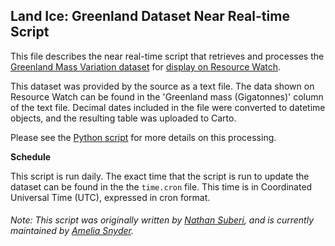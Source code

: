 ## Land Ice: Greenland Dataset Near Real-time Script
This file describes the near real-time script that retrieves and processes the [Greenland Mass Variation dataset](https://climate.nasa.gov/vital-signs/ice-sheets/) for [display on Resource Watch](https://resourcewatch.org/data/explore/095eee4a-ff4e-4c58-9110-85a9e42ed6f5).

This dataset was provided by the source as a text file. The data shown on Resource Watch can be found in the 'Greenland mass (Gigatonnes)' column of the text file. Decimal dates included in the file were converted to datetime objects, and the resulting table was uploaded to Carto.

Please see the [Python script](https://github.com/resource-watch/nrt-scripts/blob/master/cli_042_greenland_ice/contents/src/__init__.py) for more details on this processing.

**Schedule**

This script is run daily. The exact time that the script is run to update the dataset can be found in the the `time.cron` file. This time is in Coordinated Universal Time (UTC), expressed in cron format.

###### Note: This script was originally written by [Nathan Suberi](https://www.wri.org/profile/nathan-suberi), and is currently maintained by [Amelia Snyder](https://www.wri.org/profile/amelia-snyder).
